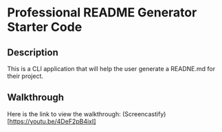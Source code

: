 # Professional README Generator Starter Code

## Description
This is a CLI application that will help the user generate a READNE.md for their project.

## Walkthrough
Here is the link to view the walkthrough: (Screencastify)[https://youtu.be/4DeF2pB4ixI]
